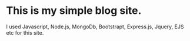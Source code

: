 # This is my simple blog site.
I used Javascript, Node.js, MongoDb, Bootstrapt, Express.js, Jquery, EJS etc for this site.
